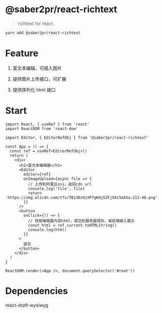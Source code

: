 # @saber2pr/react-richtext

> richtext for react.

```bash
yarn add @saber2pr/react-richtext
```

# Feature

1. 富文本编辑，可插入图片

2. 提供图片上传接口，可扩展

3. 提供序列化 html 接口

# Start

```tsx
import React, { useRef } from 'react'
import ReactDOM from 'react-dom'

import Editor, { EditorRefObj } from '@saber2pr/react-richtext'

const App = () => {
  const ref = useRef<EditorRefObj>()
  return (
    <div>
      <h1>富文本编辑器</h1>
      <Editor
        editor={ref}
        onImageUpload={async file => {
          // 上传到阿里云oss，返回cdn url
          console.log('file', file)
          return 'https://img.alicdn.com/tfs/TB13DzOjXP7gK0jSZFjXXc5aXXa-212-48.png'
        }}
      />
      <button
        onClick={() => {
          // 获取编辑器内容html，提交到服务器保存，或前端插入展示
          const html = ref.current.toHTMLString()
          console.log(html)
        }}
      >
        提交
      </button>
    </div>
  )
}

ReactDOM.render(<App />, document.querySelector('#root'))
```

# Dependencies

react-draft-wysiwyg
